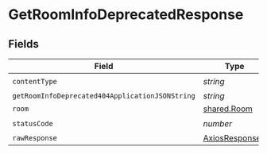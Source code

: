 # GetRoomInfoDeprecatedResponse


## Fields

| Field                                                    | Type                                                     | Required                                                 | Description                                              |
| -------------------------------------------------------- | -------------------------------------------------------- | -------------------------------------------------------- | -------------------------------------------------------- |
| `contentType`                                            | *string*                                                 | :heavy_check_mark:                                       | N/A                                                      |
| `getRoomInfoDeprecated404ApplicationJSONString`          | *string*                                                 | :heavy_minus_sign:                                       | N/A                                                      |
| `room`                                                   | [shared.Room](../../models/shared/room.md)               | :heavy_minus_sign:                                       | Ok                                                       |
| `statusCode`                                             | *number*                                                 | :heavy_check_mark:                                       | N/A                                                      |
| `rawResponse`                                            | [AxiosResponse>](https://axios-http.com/docs/res_schema) | :heavy_minus_sign:                                       | N/A                                                      |